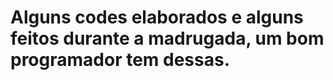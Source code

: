 <h1>Alguns codes elaborados e alguns feitos durante a madrugada, um bom programador tem dessas.</h1>
